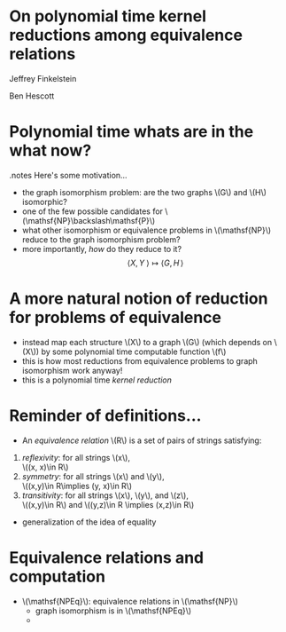 <!SLIDE title-slide>

# On polynomial time kernel reductions among equivalence relations #

Jeffrey Finkelstein

Ben Hescott

<!SLIDE bullets incremental small transition=uncover>

# Polynomial time whats are in the what now? #
.notes Here's some motivation...

* the graph isomorphism problem: are the two graphs \\(G\\) and \\(H\\) isomorphic?
* one of the few possible candidates for \\(\mathsf{NP}\backslash\mathsf{P}\\)
* what other isomorphism or equivalence problems in \\(\mathsf{NP}\\) reduce to the graph isomorphism problem?
* more importantly, *how* do they reduce to it? $$\langle X, Y\; \rangle \mapsto \langle G, H\, \rangle $$

<!SLIDE bullets incremental small transition=uncover>

# A more natural notion of reduction for problems of equivalence #

* instead map each structure \\(X\\) to a graph \\(G\\) (which depends on \\(X\\)) by some polynomial time computable function \\(f\\)
* this is how most reductions from equivalence problems to graph isomorphism work anyway!
* this is a polynomial time *kernel reduction*

<!SLIDE bullets incremental smaller transition=uncover>

# Reminder of definitions... #

* An *equivalence relation* \\(R\\) is a set of pairs of strings satisfying:
1. *reflexivity*: for all strings \\(x\\),  
\\((x, x)\in R\\)
2. *symmetry*: for all strings \\(x\\) and \\(y\\),  
\\((x,y)\in R\implies (y, x)\in R\\)
3. *transitivity*: for all strings \\(x\\), \\(y\\), and \\(z\\),  
\\((x,y)\in R\\) and \\((y,z)\in R \implies (x,z)\in R\\)
* generalization of the idea of equality

<!SLIDE bullets incremental transition=uncover>

# Equivalence relations and computation #

* \\(\mathsf{NPEq}\\): equivalence relations in \\(\mathsf{NP}\\)
  * graph isomorphism is in \\(\mathsf{NPEq}\\)
  * 
